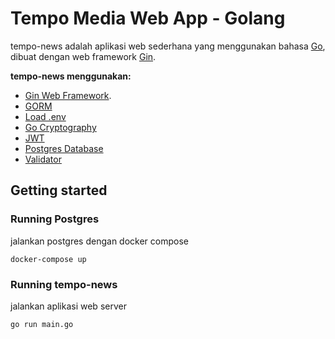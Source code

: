 # Tempo Media Web App - Golang 

tempo-news adalah aplikasi web sederhana yang menggunakan bahasa [Go](https://go.dev/),  dibuat dengan web framework [Gin](https://github.com/gin-gonic/gin).

**tempo-news menggunakan:**

- [Gin Web Framework](https://gin-gonic.com/).
- [GORM](https://gorm.io/)
- [Load .env](https://github.com/joho/godotenv)
- [Go Cryptography](https://pkg.go.dev/golang.org/x/crypto#section-readme)
- [JWT](https://github.com/golang-jwt/jwt)
- [Postgres Database](https://www.postgresql.org/)
- [Validator](https://pkg.go.dev/github.com/go-playground/validator/v10Z)

## Getting started

### Running Postgres

jalankan postgres dengan docker compose

```
docker-compose up
```

### Running tempo-news

jalankan aplikasi web server

```
go run main.go
```
